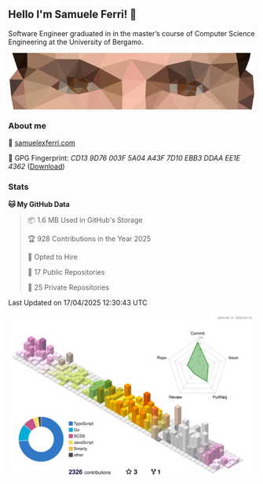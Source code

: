 ## Hello I'm Samuele Ferri! 👋

Software Engineer graduated in in the master’s course of Computer Science Engineering at the University of Bergamo.

<p align='center'><img width=500 align='center' src="https://github.com/samuelexferri/samuelexferri/raw/master/images/eyes.png"></p>

### About me

:compass: [samuelexferri.com](https://www.samuelexferri.com)

:key: GPG Fingerprint: _CD13 9D76 003F 5A04 A43F 7D10 EBB3 DDAA EE1E 4362_ ([Download](https://samuelexferri.com/CD139D76003F5A04A43F7D10EBB3DDAAEE1E4362.asc))

### Stats

<!--START_SECTION:waka-->
**🐱 My GitHub Data** 

> 📦 1.6 MB Used in GitHub's Storage 
 > 
> 🏆 928 Contributions in the Year 2025
 > 
> 💼 Opted to Hire
 > 
> 📜 17 Public Repositories 
 > 
> 🔑 25 Private Repositories 
 > 

 Last Updated on 17/04/2025 12:30:43 UTC
<!--END_SECTION:waka-->

![](./profile-3d-contrib/profile-season-animate.svg)

